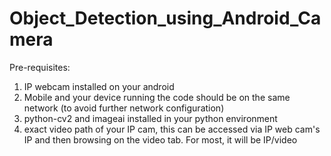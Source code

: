 # Object_Detection_using_Android_Camera

Pre-requisites:
1. IP webcam installed on your android
2. Mobile and your device running the code should be on the same network (to avoid further network configuration)
3. python-cv2 and imageai installed in your python environment
4. exact video path of your IP cam, this can be accessed via IP web cam's IP and then browsing on the video tab. For most, it will be IP/video
